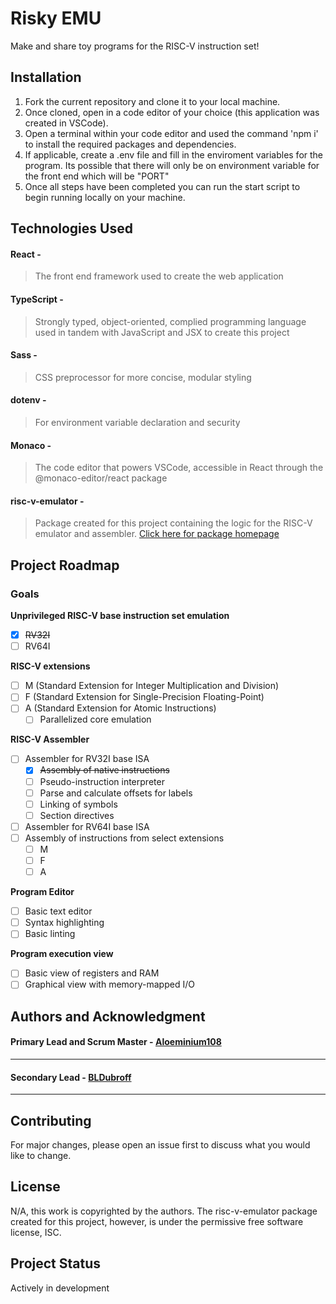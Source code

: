 # Risky EMU

Make and share toy programs for the RISC-V instruction set!

## Installation

1. Fork the current repository and clone it to your local machine.
2. Once cloned, open in a code editor of your choice (this application was created in VSCode).
3. Open a terminal within your code editor and used the command 'npm i' to install the required packages and dependencies.
4. If applicable, create a .env file and fill in the enviroment variables for the program. Its possible that there will only be on environment variable for the front end which will be "PORT"
5. Once all steps have been completed you can run the start script to begin running locally on your machine.

## Technologies Used

#### **React** - 
> The front end framework used to create the web application
#### **TypeScript** - 
> Strongly typed, object-oriented, complied programming language used in tandem with JavaScript and JSX to create this project
#### **Sass** -
> CSS preprocessor for more concise, modular styling
#### **dotenv** - 
> For environment variable declaration and security
#### **Monaco** - 
> The code editor that powers VSCode, accessible in React through the @monaco-editor/react package
#### **risc-v-emulator** -
> Package created for this project containing the logic for the RISC-V emulator and assembler. [Click here for package homepage](https://github.com/Aloeminium108/risc-v-emulator)

## Project Roadmap

### Goals

**Unprivileged RISC-V base instruction set emulation**
- [x] ~~RV32I~~
- [ ] RV64I

**RISC-V extensions**
- [ ] M (Standard Extension for Integer Multiplication and Division)
- [ ] F (Standard Extension for Single-Precision Floating-Point)
- [ ] A (Standard Extension for Atomic Instructions)
  - [ ] Parallelized core emulation

**RISC-V Assembler**
- [ ] Assembler for RV32I base ISA
  - [x] ~~Assembly of native instructions~~
  - [ ] Pseudo-instruction interpreter
  - [ ] Parse and calculate offsets for labels
  - [ ] Linking of symbols
  - [ ] Section directives
- [ ] Assembler for RV64I base ISA
- [ ] Assembly of instructions from select extensions
  - [ ] M
  - [ ] F
  - [ ] A

**Program Editor**
- [ ] Basic text editor
- [ ] Syntax highlighting
- [ ] Basic linting

**Program execution view**
- [ ] Basic view of registers and RAM
- [ ] Graphical view with memory-mapped I/O
 
## Authors and Acknowledgment

#### Primary Lead and Scrum Master - [Aloeminium108](https://github.com/Aloeminium108)
---
#### Secondary Lead - [BLDubroff](https://github.com/BLDubroff)
---

## Contributing

For major changes, please open an issue first to discuss what you would like to change.

## License

N/A, this work is copyrighted by the authors.
The risc-v-emulator package created for this project, however, is under the permissive free software license, ISC.

## Project Status

Actively in development

